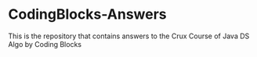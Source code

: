 # CodingBlocks-Answers
This is the repository that contains answers to the Crux Course of Java DS Algo by Coding Blocks
